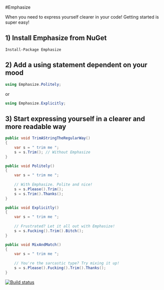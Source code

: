 #Emphasize

When you need to express yourself clearer in your code! Getting started is super easy!

## 1) Install Emphasize from NuGet
    Install-Package Emphasize

## 2) Add a using statement dependent on your mood
```csharp
using Emphasize.Politely; 
```
or
```csharp
using Emphasize.Explicitly;
```
## 3) Start expressing yourself in a clearer and more readable way

```csharp
public void TrimAStringTheRegularWay()
{
    var s = " trim me ";
	s = s.Trim(); // Without Emphasize
}

public void Politely()
{
	var s = " trim me ";
    
    // With Emphasize. Polite and nice!
	s = s.Please().Trim();
	s = s.Trim().Thanks();
}

public void Explicitly()
{
	var s = " trim me ";
    
    // Frustrated? Let it all out with Emphasize!
	s = s.Fucking().Trim().Bitch();
}

public void MixAndMatch()
{
	var s = " trim me ";
    
    // You're the sarcastic type? Try mixing it up!
	s = s.Please().Fucking().Trim().Thanks();
}
```
    
[![Build status](https://ci.appveyor.com/api/projects/status/ywk1yw8mdykv4xb8?svg=true)](https://ci.appveyor.com/project/dillenmeister/emphasize)
